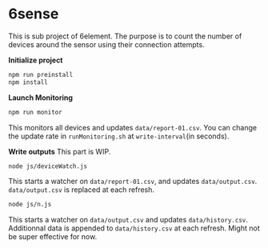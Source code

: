 # 6sense

This is sub project of 6element. The purpose is to count the number of devices around the sensor using their connection attempts.

**Initialize project**

```bash
npm run preinstall
npm install
```

**Launch Monitoring**
```bash
npm run monitor
```
This monitors all devices and updates ```data/report-01.csv```.
You can change the update rate in ```runMonitoring.sh``` at ```write-interval```(in seconds).

**Write outputs**
This part is WIP.

```bash
node js/deviceWatch.js
```
This starts a watcher on ```data/report-01.csv```, and updates ```data/output.csv```.
```data/output.csv``` is replaced at each refresh.

```bash
node js/n.js
```
This starts a watcher on ```data/output.csv``` and updates ```data/history.csv```.
Additionnal data is appended to ```data/history.csv``` at each refresh.
Might not be super effective for now.

